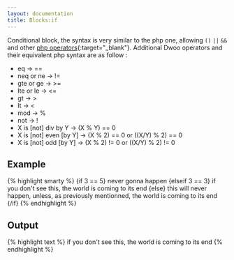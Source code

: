 ```yaml
---
layout: documentation
title: Blocks:if
---
```


Conditional block, the syntax is very similar to the php one, allowing `()` `||` `&&` and other [php operators](http://php.net/operators){:target="_blank"}. Additional Dwoo operators and their equivalent php syntax are as follow :

* eq → ==
* neq or ne → !=
* gte or ge → >=
* lte or le → <=
* gt → >
* lt → <
* mod → %
* not → !
* X is [not] div by Y → (X % Y) == 0
* X is [not] even [by Y] → (X % 2) == 0 or ((X/Y) % 2) == 0
* X is [not] odd [by Y] → (X % 2) != 0 or ((X/Y) % 2) != 0

## Example
{% highlight smarty %}
{if 3 == 5}
  never gonna happen
{elseif 3 == 3}
  if you don't see this, the world is coming to its end
{else}
  this will never happen, unless, as previously mentionned, the world is coming to its end
{/if}
{% endhighlight %}

## Output
{% highlight text %}
if you don't see this, the world is coming to its end
{% endhighlight %}